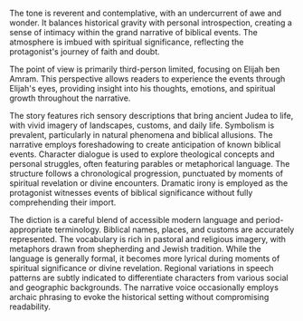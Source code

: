 
<tone>The tone is reverent and contemplative, with an undercurrent of awe and wonder. It balances historical gravity with personal introspection, creating a sense of intimacy within the grand narrative of biblical events. The atmosphere is imbued with spiritual significance, reflecting the protagonist's journey of faith and doubt.</tone>

<pov>The point of view is primarily third-person limited, focusing on Elijah ben Amram. This perspective allows readers to experience the events through Elijah's eyes, providing insight into his thoughts, emotions, and spiritual growth throughout the narrative.</pov>

<litdev>The story features rich sensory descriptions that bring ancient Judea to life, with vivid imagery of landscapes, customs, and daily life. Symbolism is prevalent, particularly in natural phenomena and biblical allusions. The narrative employs foreshadowing to create anticipation of known biblical events. Character dialogue is used to explore theological concepts and personal struggles, often featuring parables or metaphorical language. The structure follows a chronological progression, punctuated by moments of spiritual revelation or divine encounters. Dramatic irony is employed as the protagonist witnesses events of biblical significance without fully comprehending their import.</litdev>

<lexchoice>The diction is a careful blend of accessible modern language and period-appropriate terminology. Biblical names, places, and customs are accurately represented. The vocabulary is rich in pastoral and religious imagery, with metaphors drawn from shepherding and Jewish tradition. While the language is generally formal, it becomes more lyrical during moments of spiritual significance or divine revelation. Regional variations in speech patterns are subtly indicated to differentiate characters from various social and geographic backgrounds. The narrative voice occasionally employs archaic phrasing to evoke the historical setting without compromising readability.</lexchoice>
